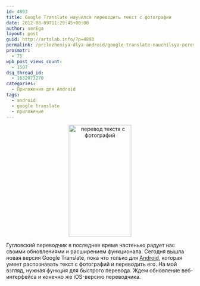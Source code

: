```yaml
---
id: 4893
title: Google Translate научился переводить текст с фотографии
date: 2012-08-09T11:29:45+00:00
author: serEga
layout: post
guid: http://artslab.info/?p=4893
permalink: /prilozheniya-dlya-android/google-translate-nauchilsya-perevodit-tekst-s-fotografii/
prosmotr:
  - 75
wpb_post_views_count:
  - 1507
dsq_thread_id:
  - 1632073270
categories:
  - Приложения для Android
tags:
  - android
  - google translate
  - приложение
---
```

<center>
  <a href="http://googledrive.com/host/0B9lHVSSSdxdxd0hjdUdmRzY3Tjg/google_translate.jpeg"><img src="http://googledrive.com/host/0B9lHVSSSdxdxd0hjdUdmRzY3Tjg/google_translate-168x300.jpg" alt="перевод текста с фотографий" title="google_translate" width="168" height="300" class="aligncenter size-medium wp-image-4894" /></a>
</center>

Гугловский переводчик в последнее время частенько радует нас своими обновлениями и расширением функционала. Сегодня вышла новая версия Google Translate, пока что только для [Android](https://play.google.com/store/apps/details?id=com.google.android.apps.translate&feature=nav_result#?t=W251bGwsMSwxLDMsImNvbS5nb29nbGUuYW5kcm9pZC5hcHBzLnRyYW5zbGF0ZSJd), которая умеет распознавать текст с фотографий и переводить его. На мой взгляд, нужная функция для быстрого перевода.
Ждем обновление веб-интерфейса и конечно же iOS-версию переводчика.